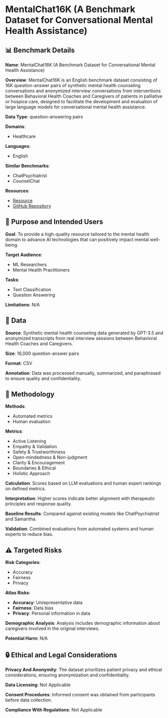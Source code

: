 # MentalChat16K (A Benchmark Dataset for Conversational Mental Health Assistance)

## 📊 Benchmark Details

**Name**: MentalChat16K (A Benchmark Dataset for Conversational Mental Health Assistance)

**Overview**: MentalChat16K is an English benchmark dataset consisting of 16K question-answer pairs of synthetic mental health counseling conversations and anonymized interview conversations from interventions between Behavioral Health Coaches and Caregivers of patients in palliative or hospice care, designed to facilitate the development and evaluation of large language models for conversational mental health assistance.

**Data Type**: question-answering pairs

**Domains**:
- Healthcare

**Languages**:
- English

**Similar Benchmarks**:
- ChatPsychiatrist
- CounselChat

**Resources**:
- [Resource](https://huggingface.co/datasets/ShenLab/MentalChat16K)
- [GitHub Repository](https://github.com/ChiaPatricia/MentalChat16K)

## 🎯 Purpose and Intended Users

**Goal**: To provide a high-quality resource tailored to the mental health domain to advance AI technologies that can positively impact mental well-being.

**Target Audience**:
- ML Researchers
- Mental Health Practitioners

**Tasks**:
- Text Classification
- Question Answering

**Limitations**: N/A

## 💾 Data

**Source**: Synthetic mental health counseling data generated by GPT-3.5 and anonymized transcripts from real interview sessions between Behavioral Health Coaches and Caregivers.

**Size**: 16,000 question-answer pairs

**Format**: CSV

**Annotation**: Data was processed manually, summarized, and paraphrased to ensure quality and confidentiality.

## 🔬 Methodology

**Methods**:
- Automated metrics
- Human evaluation

**Metrics**:
- Active Listening
- Empathy & Validation
- Safety & Trustworthiness
- Open-mindedness & Non-judgment
- Clarity & Encouragement
- Boundaries & Ethical
- Holistic Approach

**Calculation**: Scores based on LLM evaluations and human expert rankings on defined metrics.

**Interpretation**: Higher scores indicate better alignment with therapeutic principles and response quality.

**Baseline Results**: Compared against existing models like ChatPsychiatrist and Samantha.

**Validation**: Combined evaluations from automated systems and human experts to reduce bias.

## ⚠️ Targeted Risks

**Risk Categories**:
- Accuracy
- Fairness
- Privacy

**Atlas Risks**:
- **Accuracy**: Unrepresentative data
- **Fairness**: Data bias
- **Privacy**: Personal information in data

**Demographic Analysis**: Analysis includes demographic information about caregivers involved in the original interviews.

**Potential Harm**: N/A

## 🔒 Ethical and Legal Considerations

**Privacy And Anonymity**: The dataset prioritizes patient privacy and ethical considerations, ensuring anonymization and confidentiality.

**Data Licensing**: Not Applicable

**Consent Procedures**: Informed consent was obtained from participants before data collection.

**Compliance With Regulations**: Not Applicable
